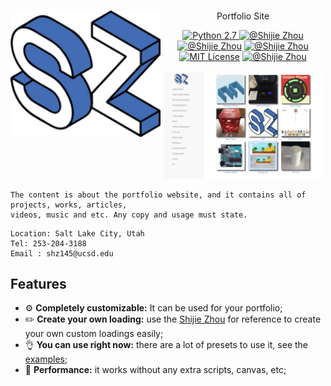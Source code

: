 <h1 ><div align="center"><a href="www.shijiezhou.com" title="React"><img style="float: left" width="240" src="/images/logo%20j.gif" alt="REACT LOGO"/></center></a></div></h1>

<p align="center">Portfolio Site</p>
<div align="center">
<a href="https://shijiezhou1.github.io/my-app/"><img alt="Python 2.7" src="https://img.shields.io/badge/License-Apache%202.0-blue.svg" />
</a>
<a href="https://shijiezhou1.github.io/my-app/"><img alt="@Shijie Zhou" src="https://img.shields.io/travis/php-v/symfony/symfony.svg" /></a>
<a href="https://shijiezhou1.github.io/my-app/"><img alt="@Shijie Zhou" src="https://img.shields.io/redmine/plugin/stars/redmine_xlsx_format_issue_exporter.svg" /></a>
<a href="https://shijiezhou1.github.io/my-app/"><img alt="@Shijie Zhou" src="https://img.shields.io/badge/Shijie-Portfolio-brightgreen.svg" /></a>
<a href="https://shijiezhou1.github.io/my-app/"><img alt="MIT License" src="https://img.shields.io/packagist/dt/doctrine/orm.svg" /></a>
<a href="https://shijiezhou1.github.io/my-app/"><img alt="@Shijie Zhou" src="https://img.shields.io/badge/Professional-Code-yellow.svg" /></a>
</div><br />

<div align="center">
<img width="50%" src="/images/screenshoot.png" />
</div>

```
The content is about the portfolio website, and it contains all of projects, works, articles, 
videos, music and etc. Any copy and usage must state.
```
```
Location: Salt Lake City, Utah
Tel: 253-204-3188
Email : shz145@ucsd.edu
```
## Features

* :gear: **Completely customizable:** It can be used for your portfolio;
* :pencil2: **Create your own loading:** use the
  [Shijie Zhou](http://www.shijie.com) for reference to create
  your own custom loadings easily;
* :ok_hand: **You can use right now:** there are a lot of presets to use it, see the
  [examples](#examples);
* :rocket: **Performance:** it works without any extra scripts,
  canvas, etc;
